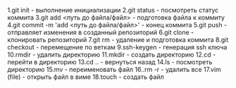1.git init  - выполнение инициализации
2.git status - посмотреть статус коммита
3.git add <путь до файла/файл>  - подготовка файла к коммиту
4.git commit -m 'add <путь до файла/файл>' - конец коммита
5.git push - отправляет изменения в созданный репозиторий
6.git clone - клонировать репозиторий
7.git rm - удаление и подготовка коммита
8.git checkout - перемещение по веткам
9.ssh-keygen - генерация ssh ключа
10.rmdir - удалить директорию
11.mkdir - создать директорию
12.cd - перейти в директорию
13.сd  .. - вернуться назад
14.ls - посмотреть директорию
15.mv - переименовать файл
16..rm -r - удалить все
17.vim (file) - открыть файл в виме
18.touch -  создать файл
